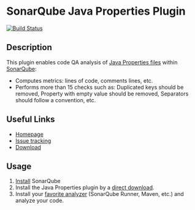 SonarQube Java Properties Plugin
====================

[![Build Status](https://api.travis-ci.org/racodond/sonar-jproperties-plugin.svg)](https://travis-ci.org/racodond/sonar-jproperties-plugin)

## Description
This plugin enables code QA analysis of [Java Properties files](https://en.wikipedia.org/wiki/.properties) within [SonarQube](http://www.sonarqube.org):

 * Computes metrics: lines of code, comments lines, etc.
 * Performs more than 15 checks such as: Duplicated keys should be removed, Property with empty value should be removed, Separators should follow a convention, etc.


## Useful Links

* [Homepage](https://github.com/racodond/sonar-jproperties-plugin)
* [Issue tracking](https://github.com/racodond/sonar-jproperties-plugin/issues)
* [Download](https://github.com/racodond/sonar-jproperties-plugin/releases/)

## Usage
1. [Install](http://docs.sonarqube.org/display/SONAR/Setup+and+Upgrade) SonarQube
2. Install the Java Properties plugin by a [direct download](https://github.com/racodond/sonar-jproperties-plugin/releases).
3. Install your [favorite analyzer](http://docs.sonarqube.org/display/SONAR/Analyzing+Source+Code#AnalyzingSourceCode-RunningAnalysis) (SonarQube Runner, Maven, etc.) and analyze your code.
